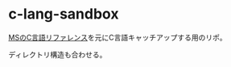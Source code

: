 # c-lang-sandbox
[MSのC言語リファレンス](https://learn.microsoft.com/ja-jp/cpp/c-language/c-language-reference?view=msvc-170)を元にC言語キャッチアップする用のリポ。  

ディレクトリ構造も合わせる。